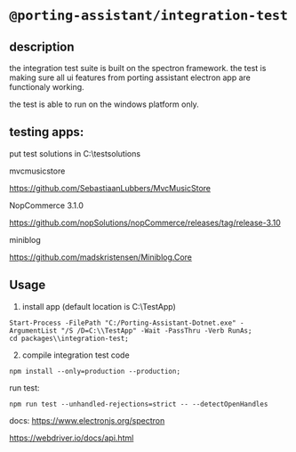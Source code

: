 # `@porting-assistant/integration-test`

## description

the integration test suite is built on the spectron framework. the test is making sure all ui features from porting assistant electron app are functionaly working.

the test is able to run on the windows platform only.

## testing apps:

put test solutions in C:\\testsolutions

mvcmusicstore

https://github.com/SebastiaanLubbers/MvcMusicStore

NopCommerce 3.1.0

https://github.com/nopSolutions/nopCommerce/releases/tag/release-3.10

miniblog

https://github.com/madskristensen/Miniblog.Core

## Usage

1. install app (default location is C:\\TestApp)

```
Start-Process -FilePath "C:/Porting-Assistant-Dotnet.exe" -ArgumentList "/S /D=C:\\TestApp" -Wait -PassThru -Verb RunAs;
cd packages\\integration-test;
```

2. compile integration test code

```
npm install --only=production --production;
```

run test:

```
npm run test --unhandled-rejections=strict -- --detectOpenHandles
```

docs:
https://www.electronjs.org/spectron

https://webdriver.io/docs/api.html
